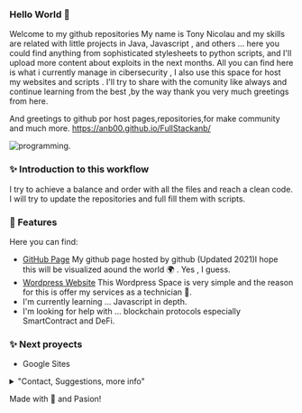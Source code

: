### Hello World  👋

Welcome to my github repositories My name is Tony Nicolau and my skills are related with little projects in Java, Javascript , and others ... here you could find anything from sophisticated stylesheets to python scripts, and I'll upload more content about exploits in the next months. All you can find here is what i currently manage in cibersecurity , I also use this space for host my websites and scripts . I'll try to share with the comunity like always and continue learning from the best ,by the way thank you very much greetings from here. 

And greetings to github por host pages,repositories,for make community and much more. https://anb00.github.io/FullStackanb/

![programming.](https://github.com/anb00/FullStackanb/blob/master/img/Service_Programmer.png)



### ✨ Introduction to this workflow

I try to achieve a balance and order with all the files and reach a clean code. I will try to update the repositories and full fill them with scripts.

### 🚀 Features 
Here you can find:

- [GitHub Page](https://anb00.github.io/ ) My github page hosted by github (Updated 2021)I hope this will be visualized aound the world 🌍 . Yes , I guess.
- [Wordpress Website](https://fullstackanb.wordpress.com/) This Wordpress Space is very simple and the reason for this is offer my services as a technician 🔧.
- I'm currently learning ... Javascript in depth.
- I'm looking for help with ... blockchain protocols especially SmartContract and DeFi.

### ✨ Next proyects 
- Google Sites

<details> 
	<summary>"Contact, Suggestions, more info"</summary>
	<br>
	<ul>
	<li>antonio.nicolau.b.23@gmail.com if you are interested in contact with me do not doubt email me , i'll reply as soon as posible</li>
		<li>My hobbies are 💻 :
			<ul>
				<li>NFT</a></li>
				<li>Music</li>
				<li>Hardware | Artefacts </li>
			</ul>
		</li>
		<li>Thanks, I hope you find this usefull. I try to make clear as posible</li>
	</ul>
</details>

<!--
**anb00/anb00** is a ✨ _special_ ✨ repository because its `README.md` (this file) appears on your GitHub profile.

Here are some ideas to get you started:

- 🔭 I’m currently working on ...
- 🌱 I’m currently learning ...
- 👯 I’m looking to collaborate on ...
- 🤔 I’m looking for help with ...
- 💬 Ask me about ...
- 📫 How to reach me: ...
- 😄 Pronouns: ...
- ⚡ Fun fact: ...
-->
Made with 🖤 and Pasion! 

